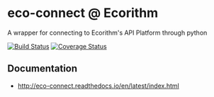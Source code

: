 # eco-connect @ Ecorithm
A wrapper for connecting to Ecorithm's API Platform through python

[![Build Status](https://travis-ci.org/ecorithm/eco-connect.svg?branch=master)](https://travis-ci.org/ecorithm/eco-connect)
[![Coverage Status](https://coveralls.io/repos/github/ecorithm/eco-connect/badge.svg?branch=master&t=RDCkPJ)](https://coveralls.io/github/ecorithm/eco-connect?branch=master)

## Documentation
- http://eco-connect.readthedocs.io/en/latest/index.html
